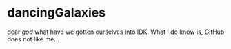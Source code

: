 # dancingGalaxies
dear *god* what have we gotten ourselves into
IDK. What I do know is, GitHub does not like me...
